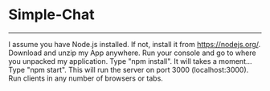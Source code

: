 # Simple-Chat

------------------------------------------------------------------

I assume you have Node.js installed. If not, install it from https://nodejs.org/.
Download and unzip my App anywhere.
Run your console and go to where you unpacked my application.
Type "npm install". It will takes a moment...
Type "npm start". This will run the server on port 3000 (localhost:3000).
Run clients in any number of browsers or tabs.
